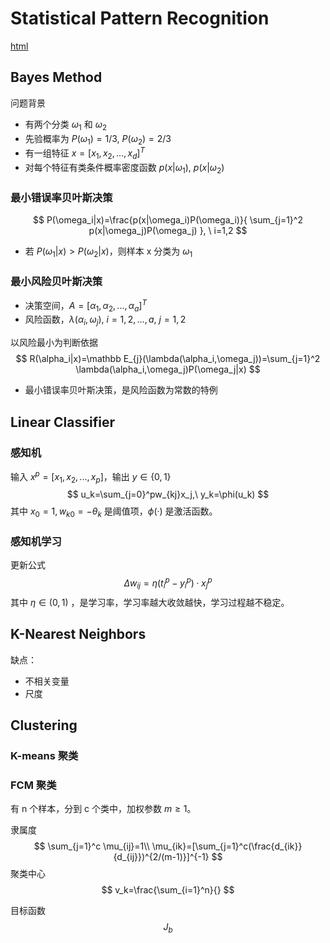 # Statistical Pattern Recognition

[html](/html/pattern-recognition/statistical-pattern-recognition)

## Bayes Method

问题背景

* 有两个分类 $\omega_1$ 和 $\omega_2$ 
* 先验概率为 $P(\omega_1)=1/3,\ P(\omega_2)=2/3$ 
* 有一组特征 $x=[x_1,x_2,...,x_d]^T$
* 对每个特征有类条件概率密度函数 $p(x|\omega_1),\ p(x|\omega_2)$

### 最小错误率贝叶斯决策

$$
P(\omega_i|x)=\frac{p(x|\omega_i)P(\omega_i)}{
\sum_{j=1}^2 p(x|\omega_j)P(\omega_j)
}, \ i=1,2
$$

* 若 $P(\omega_1|x)>P(\omega_2|x)$，则样本 x 分类为 $\omega_1$

### 最小风险贝叶斯决策

* 决策空间，$A=[\alpha_1,\alpha_2,...,\alpha_a]^T$
* 风险函数，$\lambda(\alpha_i,\omega_j), \ i=1,2,...,a,\ j=1,2$

以风险最小为判断依据
$$
R(\alpha_i|x)=\mathbb E_{j}(\lambda(\alpha_i,\omega_j))=\sum_{j=1}^2
\lambda(\alpha_i,\omega_j)P(\omega_j|x)
$$

* 最小错误率贝叶斯决策，是风险函数为常数的特例

## Linear Classifier

### 感知机

输入 $x^p=[x_1,x_2,...,x_p]$，输出 $y\in\{0,1\}$
$$
u_k=\sum_{j=0}^pw_{kj}x_j,\ y_k=\phi(u_k)
$$
其中 $x_0=1,w_{k0}=-\theta_k$ 是阈值项，$\phi(·)$ 是激活函数。

### 感知机学习

更新公式
$$
\Delta w_{ij}=\eta(t_i^p-y_i^p)·x_j^p
$$
其中 $\eta\in(0,1)$ ，是学习率，学习率越大收敛越快，学习过程越不稳定。

## K-Nearest Neighbors

缺点：

* 不相关变量
* 尺度

## Clustering

### K-means 聚类

### FCM 聚类

有 n 个样本，分到 c 个类中，加权参数 $m\ge1$。

隶属度
$$
\sum_{j=1}^c \mu_{ij}=1\\
\mu_{ik}=[\sum_{j=1}^c(\frac{d_{ik}}{d_{ij}})^{2/(m-1)}]^{-1}
$$
聚类中心
$$
v_k=\frac{\sum_{i=1}^n}{}
$$


目标函数
$$
J_b
$$
